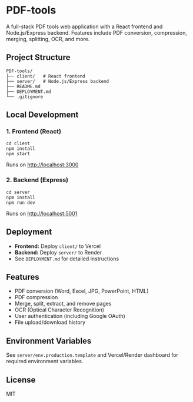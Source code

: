 # PDF-tools

A full-stack PDF tools web application with a React frontend and Node.js/Express backend. Features include PDF conversion, compression, merging, splitting, OCR, and more.

## Project Structure

```
PDF-tools/
├── client/   # React frontend
├── server/   # Node.js/Express backend
├── README.md
├── DEPLOYMENT.md
└── .gitignore
```

## Local Development

### 1. Frontend (React)
```
cd client
npm install
npm start
```
Runs on [http://localhost:3000](http://localhost:3000)

### 2. Backend (Express)
```
cd server
npm install
npm run dev
```
Runs on [http://localhost:5001](http://localhost:5001)

## Deployment
- **Frontend:** Deploy `client/` to Vercel
- **Backend:** Deploy `server/` to Render
- See `DEPLOYMENT.md` for detailed instructions

## Features
- PDF conversion (Word, Excel, JPG, PowerPoint, HTML)
- PDF compression
- Merge, split, extract, and remove pages
- OCR (Optical Character Recognition)
- User authentication (including Google OAuth)
- File upload/download history

## Environment Variables
See `server/env.production.template` and Vercel/Render dashboard for required environment variables.

## License
MIT 